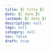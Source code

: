 ```yaml
---
title: {{ title }}
date: {{ date }}
lastmod: {{ date }}
description: null
tags: null
category: null
toc: false
draft: true
---
```

